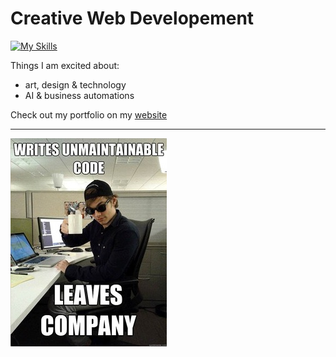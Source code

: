 # Creative Web Developement
[![My Skills](https://skillicons.dev/icons?i=js,react,threejs,blender,p5js,photoshop,html,css,tailwind,solidity,r,ableton)](https://skillicons.dev)

Things I am excited about:
- art, design & technology
- AI & business automations

Check out my portfolio on my [website](https://dankylabs.com)

---
![programmer humor](code.jpg)
